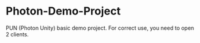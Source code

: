 # Photon-Demo-Project
PUN (Photon Unity) basic demo project. For correct use, you need to open 2 clients.
